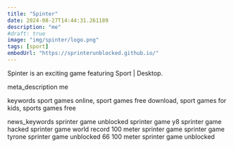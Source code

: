 ```yaml
---
title: "Spinter"
date: 2024-08-27T14:44:31.261189
description: "me"
#draft: true
image: "img/spinter/logo.png"
tags: [sport]
embedUrl: "https://sprinterunblocked.github.io/"
---
```


Spinter is an exciting game featuring Sport | Desktop.

meta_description
me


keywords
sport games online, sport games free download, sport games for kids, sports games free


news_keywords
sprinter game unblocked sprinter game y8 sprinter game hacked sprinter game world record 100 meter sprinter game sprinter game tyrone sprinter game unblocked 66 100 meter sprinter game unblocked
